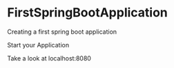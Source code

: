 # FirstSpringBootApplication
Creating a first spring boot application


Start your Application

Take a look at localhost:8080
